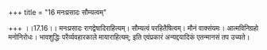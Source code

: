 +++
title = "16 मनःप्रसादः सौम्यत्वम्"

+++
।।17.16।। मनःप्रसादः रागद्वेषादिराहित्यम्। सौम्यत्वं परहितैषित्वम्। मौनं
वाक्संयमः। आत्मविनिग्रहो मनोनिरोधः। भावशुद्धिः परैर्व्यवहारकाले
मायाराहित्यम्; इति एवंप्रकारं अन्यद्दयादिकं एतन्मानसं तप उच्यते।
